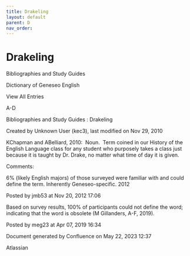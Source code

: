 ```yaml
---
title: Drakeling
layout: default
parent: D
nav_order:
---
```


# Drakeling

Bibliographies and Study Guides

Dictionary of Geneseo English

View All Entries

A-D

Bibliographies and Study Guides : Drakeling

Created by  Unknown User (kec3), last modified on Nov 29, 2010

KChapman and ABelliard, 2010:  Noun.  Term coined in our History of the English Language class for any student who purposely takes a class just because it is taught by Dr. Drake, no matter what time of day it is given.  

Comments:

6% (likely English majors) of those surveyed were familiar with and could define the term. Inherently Geneseo-specific. 2012

Posted by jmb53 at Nov 20, 2012 17:06

Based on survey results, 100% of participants could not define the word; indicating that the word is obsolete (M Gillanders, A-F, 2019).

Posted by meg23 at Apr 07, 2019 16:34

Document generated by Confluence on May 22, 2023 12:37

Atlassian
